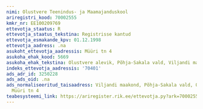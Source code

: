 ```yaml
---
nimi: Olustvere Teenindus- ja Maamajanduskool
ariregistri_kood: 70002555
kmkr_nr: EE100209769
ettevotja_staatus: R
ettevotja_staatus_tekstina: Registrisse kantud
ettevotja_esmakande_kpv: 01.12.1998
ettevotja_aadress: .na
asukoht_ettevotja_aadressis: Müüri tn 4
asukoha_ehak_kood: 5669
asukoha_ehak_tekstina: Olustvere alevik, Põhja-Sakala vald, Viljandi maakond
indeks_ettevotja_aadressis: '70401'
ads_adr_id: 3250228
ads_ads_oid: .na
ads_normaliseeritud_taisaadress: Viljandi maakond, Põhja-Sakala vald, Olustvere alevik,
  Müüri tn 4
teabesysteemi_link: https://ariregister.rik.ee/ettevotja.py?ark=70002555&ref=rekvisiidid
---
```


